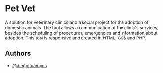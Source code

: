 
# Pet Vet

A solution for veterinary clinics and a social project for the adoption of domestic animals. The tool allows a communication of the clinic's services, besides the scheduling of procedures, emergencies and information about adoption. This tool is responsive and created in HTML, CSS and PHP.


## Authors

- [@diegojfcampos](https://www.github.com/diegojfcampos)

